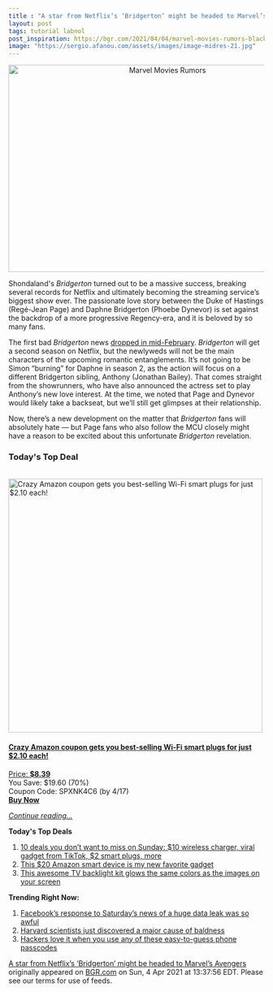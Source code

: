 ```yaml
---
title : "A star from Netflix’s ‘Bridgerton’ might be headed to Marvel’s Avengers"
layout: post
tags: tutorial labnol
post_inspiration: https://bgr.com/2021/04/04/marvel-movies-rumors-black-panther-2-rege-jean-page-bridgerton/
image: "https://sergio.afanou.com/assets/images/image-midres-21.jpg"
---
```


<center><a href="https://bgr.com/2021/04/04/marvel-movies-rumors-black-panther-2-rege-jean-page-bridgerton/" class="bgr-rss-featured-image bgr-rss-test-class"><img loading="lazy" width="610" height="408" src="https://bgr.com/wp-content/uploads/2021/01/rsz_bridgerton_108_unit_01959r.jpg?quality=70&amp;strip=all&amp;w=610" class="attachment-feed_normal size-feed_normal wp-post-image" alt="Marvel Movies Rumors" loading="lazy" srcset="https://bgr.com/wp-content/uploads/2021/01/rsz_bridgerton_108_unit_01959r.jpg 1800w, https://bgr.com/wp-content/uploads/2021/01/rsz_bridgerton_108_unit_01959r.jpg?resize=150,100 150w, https://bgr.com/wp-content/uploads/2021/01/rsz_bridgerton_108_unit_01959r.jpg?resize=300,201 300w, https://bgr.com/wp-content/uploads/2021/01/rsz_bridgerton_108_unit_01959r.jpg?resize=768,513 768w, https://bgr.com/wp-content/uploads/2021/01/rsz_bridgerton_108_unit_01959r.jpg?resize=1024,684 1024w, https://bgr.com/wp-content/uploads/2021/01/rsz_bridgerton_108_unit_01959r.jpg?resize=1536,1027 1536w, https://bgr.com/wp-content/uploads/2021/01/rsz_bridgerton_108_unit_01959r.jpg?resize=610,408 610w, https://bgr.com/wp-content/uploads/2021/01/rsz_bridgerton_108_unit_01959r.jpg?resize=664,444 664w, https://bgr.com/wp-content/uploads/2021/01/rsz_bridgerton_108_unit_01959r.jpg?resize=252,168 252w, https://bgr.com/wp-content/uploads/2021/01/rsz_bridgerton_108_unit_01959r.jpg?resize=1200,802 1200w, https://bgr.com/wp-content/uploads/2021/01/rsz_bridgerton_108_unit_01959r.jpg?resize=782,523 782w, https://bgr.com/wp-content/uploads/2021/01/rsz_bridgerton_108_unit_01959r.jpg?resize=827,553 827w, https://bgr.com/wp-content/uploads/2021/01/rsz_bridgerton_108_unit_01959r.jpg?resize=870,580 870w, https://bgr.com/wp-content/uploads/2021/01/rsz_bridgerton_108_unit_01959r.jpg?resize=191,127 191w, https://bgr.com/wp-content/uploads/2021/01/rsz_bridgerton_108_unit_01959r.jpg?resize=166,110 166w, https://bgr.com/wp-content/uploads/2021/01/rsz_bridgerton_108_unit_01959r.jpg?resize=800,535 800w, https://bgr.com/wp-content/uploads/2021/01/rsz_bridgerton_108_unit_01959r.jpg?resize=220,147 220w" sizes="(max-width: 610px) 100vw, 610px" title="Marvel Movies Rumors" /></a></center><p>Shondaland's <em>Bridgerton</em> turned out to be a massive success, breaking several records for Netflix and ultimately becoming the streaming service&rsquo;s biggest show ever. The passionate love story between the Duke of Hastings (Reg&eacute;-Jean Page) and Daphne Bridgerton (Phoebe Dynevor) is set against the backdrop of a more progressive Regency-era, and it is beloved by so many fans.</p>
<p>The first bad <em>Bridgerton</em> news <a href="https://bgr.com/2021/02/17/bridgerton-season-2-spoilers-lead-characters/">dropped in mid-February</a>. <em>Bridgerton</em> will get a second season on Netflix, but the newlyweds will not be the main characters of the upcoming romantic entanglements. It&rsquo;s not going to be Simon &ldquo;burning&rdquo; for Daphne in season 2, as the action will focus on a different Bridgerton sibling, Anthony (Jonathan Bailey). That comes straight from the showrunners, who have also announced the actress set to play Anthony&rsquo;s new love interest. At the time, we noted that Page and Dynevor would likely take a backseat, but we&rsquo;ll still get glimpses at their relationship.</p>
<p>Now, there&rsquo;s a new development on the matter that <em>Bridgerton</em> fans will absolutely hate &mdash; but Page fans who also follow the MCU closely might have a reason to be excited about this unfortunate <em>Bridgerton</em> revelation.</p>
<h3>Today's Top Deal</h3>
<p><a href="https://www.amazon.com/Gosund-Compatible-Required-appliances-Certified/dp/B079MFTYMV?tag=b0c55topdeals-20"><br><img height="500px" width="500px" src="https://m.media-amazon.com/images/I/41XmxsuucoL.jpg" alt="Crazy Amazon coupon gets you best-selling Wi-Fi smart plugs for just $2.10 each!"><br></a></p>
<h4><a href="https://www.amazon.com/Gosund-Compatible-Required-appliances-Certified/dp/B079MFTYMV?tag=b0c55rss-20">Crazy Amazon coupon gets you best-selling Wi-Fi smart plugs for just $2.10 each!</a></h4>
<p><a href="https://www.amazon.com/Gosund-Compatible-Required-appliances-Certified/dp/B079MFTYMV?tag=b0c55rss-20">Price: <strong>$8.39</strong></a><br><span>You Save: $19.60 (70%)</span><br><span>Coupon Code: SPXNK4C6 (by 4/17)</span><br><strong><a href="https://www.amazon.com/Gosund-Compatible-Required-appliances-Certified/dp/B079MFTYMV?tag=b0c55rss-20">Buy Now</a></strong></p>
<p><a href="https://bgr.com/2021/04/04/marvel-movies-rumors-black-panther-2-rege-jean-page-bridgerton/" class="more-link"><em>Continue reading...</em></a></p>

<p><strong>Today's Top Deals</strong></p>
<ol>
<li><a href="https://bgr.com/2021/04/04/amazon-deals-of-the-day-on-apr-4-2021/?utm_source=rss&#038;utm_campaign=topdeals">10 deals you don&#8217;t want to miss on Sunday: $10 wireless charger, viral gadget from TikTok, $2 smart plugs, more</a></li>
<li><a href="https://bgr.com/2021/04/02/best-amazon-devices-dash-smart-shelf-deals/?utm_source=rss&#038;utm_campaign=topdeals">This $20 Amazon smart device is my new favorite gadget</a></li>
<li><a href="https://bgr.com/2019/09/26/tv-backlight-kit-on-amazon-ambilight/?utm_source=rss&#038;utm_campaign=topdeals">This awesome TV backlight kit glows the same colors as the images on your screen</a></li>
</ol>

<p><strong>Trending Right Now:</strong></p>
<ol>
<li><a href="https://bgr.com/2021/04/03/facebook-data-leak-533-million-user-records-leaked-online/">Facebook’s response to Saturday’s news of a huge data leak was so awful</a></li>
<li><a href="https://bgr.com/2021/04/03/hair-loss-cure-mice-study/">Harvard scientists just discovered a major cause of baldness</a></li>
<li><a href="https://bgr.com/2021/04/03/iphone-passcode-strength-20-most-easily-guessed-smartphone-passcodes/">Hackers love it when you use any of these easy-to-guess phone passcodes</a></li>
</ol>
<p><a href="https://bgr.com/2021/04/04/marvel-movies-rumors-black-panther-2-rege-jean-page-bridgerton/">A star from Netflix&#8217;s &#8216;Bridgerton&#8217; might be headed to Marvel&#8217;s Avengers</a> originally appeared on <a href="http://bgr.com">BGR.com</a> on Sun, 4 Apr 2021 at 13:37:56 EDT. Please see our terms for use of feeds.</p>